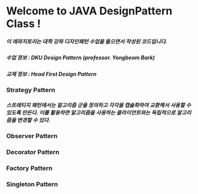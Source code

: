 # Welcome to JAVA DesignPattern Class !
##### 이 레파지토리는 대학 강좌 디자인패턴 수업을 들으면서 작성된 코드입니다.
##### 수업 정보 : DKU Design Pattern (professor. Yongbeom Bark)
##### 교제 정보 : Head First Design Pattern

### Strategy Pattern
##### 스트레티지 패턴에서는 알고리즘 군을 정의하고 각각을 캡슐화하여 교환해서 사용할 수 있도록 만든다. 이를 활용하면 알고리즘을 사용하는 클라이언트와는 독립적으로 알고리즘을 변경할 수 있다.

### Observer Pattern

### Decorator Pattern

### Factory Pattern

### Singleton Pattern